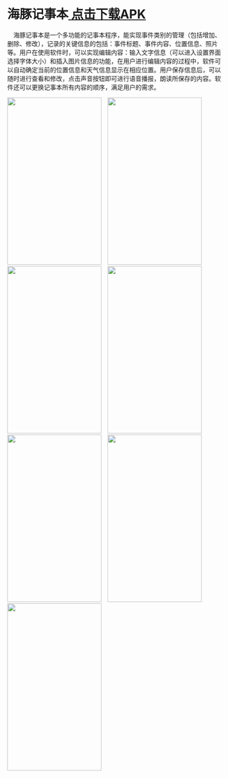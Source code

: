 # 海豚记事本<a href="http://123.57.21.210:1023/s/zwLkTxHMRw8FjES/download/%E8%AE%B0%E4%BA%8B%E6%9C%AC.apk"> 点击下载APK</a>
&emsp;海豚记事本是一个多功能的记事本程序，能实现事件类别的管理（包括增加、 删除、修改），记录的关键信息的包括：事件标题、事件内容、位置信息、照片 等。用户在使用软件时，可以实现编辑内容：输入文字信息（可以进入设置界面 选择字体大小）和插入图片信息的功能，在用户进行编辑内容的过程中，软件可 以自动确定当前的位置信息和天气信息显示在相应位置。用户保存信息后，可以 随时进行查看和修改，点击声音按钮即可进行语音播报，朗读所保存的内容。软 件还可以更换记事本所有内容的顺序，满足用户的需求。

<img width="216" height="384" src="http://123.57.21.210:1023/s/pHiAJDjMoZDjCg5/preview"/>&emsp;<img width="216" height="384" src="http://123.57.21.210:1023/s/aHcybFeP6FcmxTq/preview"/>&emsp;<img width="216" height="384" src="http://123.57.21.210:1023/s/ALKRRD5HbKzDoFP/preview"/>&emsp;<img width="216" height="384" src="http://123.57.21.210:1023/s/ezGBwRkfgbwdmwP/preview"/>&emsp;<img width="216" height="384" src="http://123.57.21.210:1023/s/dGPCKk57ZcEp5A9/preview"/>&emsp;<img width="216" height="384" src="http://123.57.21.210:1023/s/keTSqzEHSeEByPQ/preview"/>&emsp;<img width="216" height="384" src="http://123.57.21.210:1023/s/dNAPBXa7BQe6z39/preview"/>&emsp;
